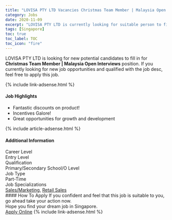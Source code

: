 ```yaml
---
title: "LOVISA PTY LTD Vacancies Christmas Team Member | Malaysia Open Interviews" 
category: Jobs 
date: 2020-11-09 
excerpt: "LOVISA PTY LTD is currently looking for suitable person to fill in the Christmas Team Member | Malaysia Open Interviews which positioned at Singapore" 
tags: [Singapore] 
toc: true 
toc_label: TOC 
toc_icon: "fire" 
--- 
```


<p>LOVISA PTY LTD is looking for new potential candidates to fill in for <b>Christmas Team Member | Malaysia Open Interviews</b> position. If you currently looking for new job opportunities and qualified with the job desc, feel free to apply this job.
</p>{% include link-adsense.html %} 
<div><div><div><h4>Job Highlights</h4></div></div><div><ul><li><div><div><div><div></div></div></div><div><span>Fantastic discounts on product!</span></div></div></li><li><div><div><div><div></div></div></div><div><span>Incentives Galore!</span></div></div></li><li><div><div><div><div></div></div></div><div><span>Great opportunities for growth and development</span></div></div></li></ul></div></div> 
{% include article-adsense.html %} 
<div><div><div><h4>Additional Information</h4></div></div><div><div><div><div><div><div><div><div><span>Career Level</span></div></div><div><span>Entry Level</span></div></div></div></div><div><div><div><div><div><span>Qualification</span></div></div><div><span>Primary/Secondary School/O Level</span></div></div></div></div><div><div><div><div><div><span>Job Type</span></div></div><div><span>Part-Time</span></div></div></div></div><div><div><div><div><div><span>Job Specializations</span></div></div><div><span><a href="/en/job-search/sales-marketing-jobs/">Sales/Marketing</a>, <a href="/en/job-search/retail-general-sales-jobs/">Retail Sales</a></span></div></div></div></div></div></div></div></div> 
#### How To Apply 
If you confident and feel that this job is suitable to you, go ahead take your action now. <br/> 
Hope you find your dream job in Singapore. <br/> 
<a href="https://www.jobstreet.com.my/en/job/christmas-team-member-%7C-malaysia-open-interviews-8189143/origin/sg?jobId=jobstreet-sg-job-8189143&sectionRank=5&token=0~2bed4812-3996-414d-8fa9-a2ae19be0146&fr=SRP%20View%20In%20New%20Ta" class="btn btn--info" target="_blank" rel="nofollow noopenner">Apply Online</a> 
{% include link-adsense.html %} 